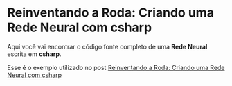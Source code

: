 # Reinventando a Roda: Criando uma Rede Neural com csharp

Aqui você vai encontrar o código fonte completo de uma **Rede Neural** escrita em **csharp**.

Esse é o exemplo utilizado no post [Reinventando a Roda: Criando uma Rede Neural com csharp](https://dev.to/angelobelchior/reinventando-a-roda-criando-uma-rede-neural-com-csharp-3mg3)
